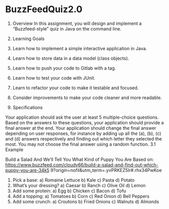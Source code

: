 # BuzzFeedQuiz2.0

1. Overview
In this assignment, you will design and implement a “Buzzfeed-style” quiz in Java on the
command line.
2. Learning Goals
1. Learn how to implement a simple interactive application in Java.
2. Learn how to store data in a data model (class objects).
3. Learn how to push your code to Gitlab with a tag.
4. Learn how to test your code with JUnit.
5. Learn to refactor your code to make it testable and focused.
6. Consider improvements to make your code cleaner and more readable.

3. Specifications

Your application should ask the user at least 5 multiple-choice questions. Based on the
answers to these questions, your application should provide a final answer at the end.
Your application should change the final answer depending on user responses, for instance
by adding up all the (a), (b), (c) and (d) answers respectively and finding out which letter
they selected the most.
You may not choose the final answer using a random function.
3.1 Example

Build a Salad And We’ll Tell You What Kind of Puppy You Are
Based on:
https://www.buzzfeed.com/cloudy66/build-a-salad-and-find-out-which-puppy-you-are-34k5
9?origin=nofil&utm_term=.yvPRKEZ5lr#.rhx34PwKoe
1. Pick a base: a) Romaine Lettuce b) Kale c) Pasta d) Potato
2. What’s your dressing? a) Caesar b) Ranch c) Olive Oil d) Lemon
3. Add some protein: a) Egg b) Chicken c) Bacon d) Tofu
4. Add a topping: a) Tomatoes b) Corn c) Red Onion d) Bell Peppers
5. Add some crunch: a) Croutons b) Fried Onions c) Walnuts d) Almonds
